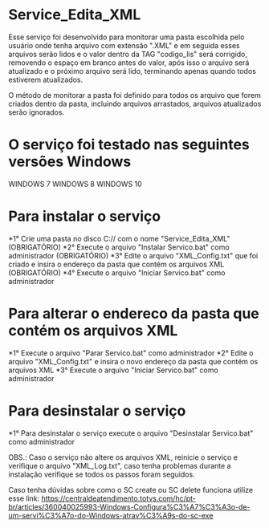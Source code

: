 # Service_Edita_XML

Esse serviço foi desenvolvido para monitorar uma pasta escolhida pelo usuário onde tenha arquivo com extensão ".XML" e em seguida esses arquivos serão lidos e o valor dentro da TAG "codigo_lis" será corrigido, removendo o espaço em branco antes do valor, após isso o arquivo será atualizado e o próximo arquivo será lido, terminando apenas quando todos estiverem atualizados.

O método de monitorar a pasta foi definido para todos os arquivo que forem criados dentro da pasta, incluindo arquivos arrastados, arquivos atualizados serão ignorados.

# O serviço foi testado nas seguintes versões Windows
WINDOWS 7
WINDOWS 8
WINDOWS 10

# Para instalar o serviço
*1° Crie uma pasta no disco C:// com o nome "Service_Edita_XML" (OBRIGATÓRIO)
*2° Execute o arquivo "Instalar Servico.bat" como administrador (OBRIGATÓRIO) 
*3° Edite o arquivo "XML_Config.txt" que foi criado e insira o endereço da pasta que contém os arquivos XML (OBRIGATÓRIO) 
*4° Execute o arquivo "Iniciar Servico.bat" como administrador

# Para alterar o endereco da pasta que contém os arquivos XML
*1° Execute o arquivo "Parar Servico.bat" como administrador 
*2° Edite o arquivo "XML_Config.txt" e insira o novo endereço da pasta que contém os arquivos XML 
*3° Execute o arquivo "Iniciar Servico.bat" como administrador

# Para desinstalar o serviço
*1° Para desinstalar o serviço execute o arquivo "Desinstalar Servico.bat" como administrador

OBS.: Caso o serviço não altere os arquivos XML, reinicie o serviço e verifique o arquivo "XML_Log.txt", caso tenha problemas durante a instalação verifique se todos os passos foram seguidos.

Caso tenha dúvidas sobre como o SC create ou SC delete funciona utilize esse link:
https://centraldeatendimento.totvs.com/hc/pt-br/articles/360040025993-Windows-Configura%C3%A7%C3%A3o-de-um-servi%C3%A7o-do-Windows-atrav%C3%A9s-do-sc-exe

